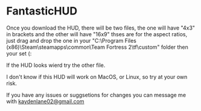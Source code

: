 # FantasticHUD

Once you download the HUD, there will be two files,
the one will have "4x3" in brackets and the other will have "16x9"
thses are for the aspect ratios, just drag and drop the one in
your "C:\Program Files (x86)\Steam\steamapps\common\Team Fortress 2\tf\custom"
folder then your set (:

If the HUD looks wierd try the other file.

I don't know if this HUD will work on MacOS, or Linux, so try at your own risk.

If you have any issues or suggsetions for changes you can message me with 
kaydenlane02@gmail.com
